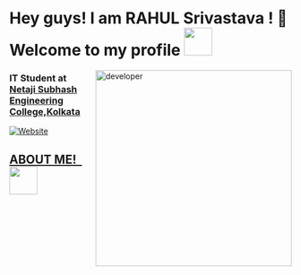 ### <h1>Hey guys! I am <b> RAHUL Srivastava </b>! 👋 Welcome to my profile <img src="https://pa1.narvii.com/6589/11c263db9cfa152143ba291fb4ad95491b2248ab_hq.gif" width="50"> </h1>

<img width="350" align="right" alt="developer" src="https://www.venuexplorer.com.sg/uploads/Working%20in%20progresss.gif"/>

<h3>IT Student at <a href="https://www.nsec.ac.in/">Netaji Subhash Engineering College,Kolkata</a></h3>

<a href="https://rahulsrivastava1.github.io/" target="_blank"><img alt="Website" src="https://img.shields.io/badge/Website-https://rahulsrivastava1.github.io/-red?style=flat&logo=google-chrome">
  
  <h2>ABOUT ME! &nbsp;<img src="https://www.iwriteessays.com/image/aboutmejpg" width="50"/></h2>
